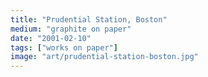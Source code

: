 ```yaml
---
title: "Prudential Station, Boston"
medium: "graphite on paper"
date: "2001-02-10"
tags: ["works on paper"]
image: "art/prudential-station-boston.jpg"
---
```

